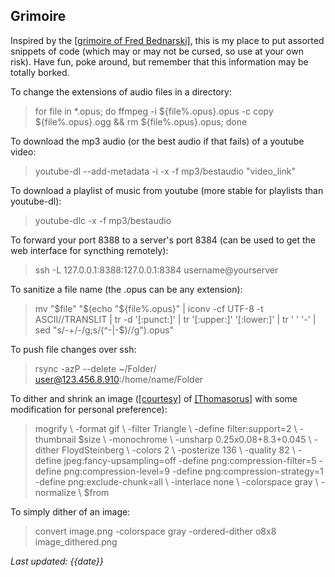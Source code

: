 ## Grimoire

Inspired by the [[grimoire of Fred Bednarski]](https://fdisk.space/grimoire/), this is my place to put assorted snippets of code (which may or may not be cursed, so use at your own risk). Have fun, poke around, but remember that this information may be totally borked.

To change the extensions of audio files in a directory:
> for file in *.opus; do ffmpeg -i ${file%.opus}.opus -c copy ${file%.opus}.ogg && rm ${file%.opus}.opus; done

To download the mp3 audio (or the best audio if that fails) of a youtube video:
> youtube-dl --add-metadata -i -x -f mp3/bestaudio "video_link"

To download a playlist of music from youtube (more stable for playlists than youtube-dl):
> youtube-dlc -x -f mp3/bestaudio

To forward your port 8388 to a server's port 8384 (can be used to get the web interface for syncthing remotely):
> ssh -L 127.0.0.1:8388:127.0.0.1:8384 username@yourserver

To sanitize a file name (the .opus can be any extension):
> mv "$file" "$(echo "${file%.opus}" | iconv -cf UTF-8 -t ASCII//TRANSLIT | tr -d '[:punct:]' | tr '[:upper:]' '[:lower:]' | tr ' ' '-' | sed "s/-\+/-/g;s/\(^-\|-\$\)//g").opus"

To push file changes over ssh:
> rsync -azP --delete ~/Folder/ user@123.456.8.910:/home/name/Folder

To dither and shrink an image ([[courtesy]](https://gist.github.com/Thomasorus/bc9942679ecddb9f9038ac40bc3fbc63) of [[Thomasorus]](https://merveilles.town/web/accounts/33648) with some modification for personal preference):
> mogrify \\
> -format gif \\
> -filter Triangle \\
> -define filter:support=2 \\
> -thumbnail $size \\
> -monochrome \\
> -unsharp 0.25x0.08+8.3+0.045 \\
> -dither FloydSteinberg \\
> -colors 2 \\
> -posterize 136 \\
> -quality 82 \\
> -define jpeg:fancy-upsampling=off -define png:compression-filter=5 -define png:compression-level=9 -define png:compression-strategy=1 -define png:exclude-chunk=all \\
> -interlace none \\
> -colorspace gray \\
> -normalize \\
> $from

To simply dither of an image:
> convert image.png -colorspace gray -ordered-dither o8x8 image_dithered.png

*Last updated: {{date}}*

